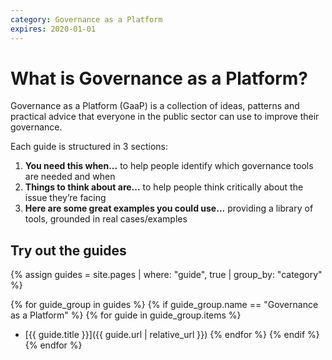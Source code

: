 ```yaml
---
category: Governance as a Platform
expires: 2020-01-01
---
```


# What is Governance as a Platform?

Governance as a Platform (GaaP) is a collection of ideas, patterns and practical
advice that everyone in the public sector can use to improve their governance.

Each guide is structured in 3 sections:

1. **You need this when...** to help people identify which governance tools are needed and when
2. **Things to think about are...** to help people think critically about the issue they’re facing
3. **Here are some great examples you could use...** providing a library of tools, grounded in real cases/examples

## Try out the guides

{% assign guides = site.pages
  | where: "guide", true
  | group_by: "category" %}

{% for guide_group in guides %}
{% if guide_group.name == "Governance as a Platform" %}
{% for guide in guide_group.items %}
- [{{ guide.title }}]({{ guide.url | relative_url }})
{% endfor %}
{% endif %}
{% endfor %}
